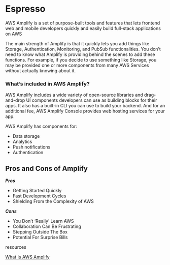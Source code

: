 # Espresso

AWS Amplify is a set of purpose-built tools and features that lets frontend web and mobile developers quickly and easily build full-stack applications on AWS

The main strength of Amplify is that it quickly lets you add things like Storage,
Authentication, Monitoring, and PubSub functionalities. 
You don’t need to know what Amplify is providing behind the scenes to add these functions. For example, if you decide to use something like Storage, you may be provided one or more components from many AWS Services without actually knowing about it.

### What’s included in AWS Amplify?
AWS Amplify includes a wide variety of open-source libraries and drag-and-drop UI components developers can use as building blocks for their apps. It also has a built-in CLI you can use to build your backend. And for an additional fee, AWS Amplify Console provides web hosting services for your app.

AWS Amplify has components for:

- Data storage
- Analytics
- Push notifications
- Authentication

## Pros and Cons of Amplify
***Pros***
- Getting Started Quickly
- Fast Development Cycles
- Shielding From the Complexity of AWS

***Cons***
- You Don’t ‘Really’ Learn AWS
- Collaboration Can Be Frustrating
- Stepping Outside The Box
- Potential For Surprise Bills



resources

[What Is AWS Amplify](https://beabetterdev.com/2021/09/22/what-is-aws-amplify/)

